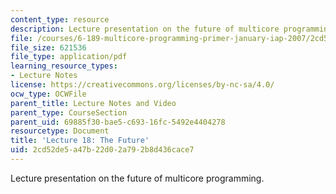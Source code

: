 ```yaml
---
content_type: resource
description: Lecture presentation on the future of multicore programming.
file: /courses/6-189-multicore-programming-primer-january-iap-2007/2cd52de5a47b22d02a792b8d436cace7_lec18future.pdf
file_size: 621536
file_type: application/pdf
learning_resource_types:
- Lecture Notes
license: https://creativecommons.org/licenses/by-nc-sa/4.0/
ocw_type: OCWFile
parent_title: Lecture Notes and Video
parent_type: CourseSection
parent_uid: 69885f30-bae5-c693-16fc-5492e4404278
resourcetype: Document
title: 'Lecture 18: The Future'
uid: 2cd52de5-a47b-22d0-2a79-2b8d436cace7
---
```

Lecture presentation on the future of multicore programming.